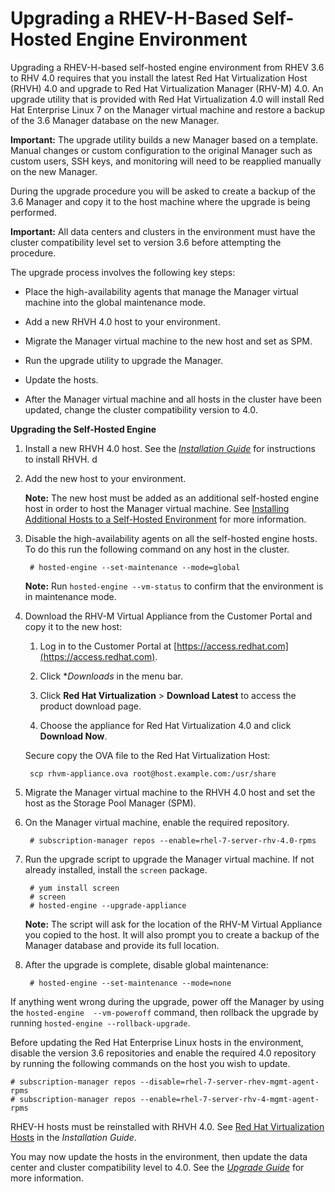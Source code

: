 # Upgrading a RHEV-H-Based Self-Hosted Engine Environment

Upgrading a RHEV-H-based self-hosted engine environment from RHEV 3.6 to RHV 4.0 requires that you install the latest Red Hat Virtualization Host (RHVH) 4.0 and upgrade to Red Hat Virtualization Manager (RHV-M) 4.0. An upgrade utility that is provided with Red Hat Virtualization 4.0 will install Red Hat Enterprise Linux 7 on the Manager virtual machine and restore a backup of the 3.6 Manager database on the new Manager.

**Important:** The upgrade utility builds a new Manager based on a template. Manual changes or custom configuration to the original Manager such as custom users, SSH keys, and monitoring will need to be reapplied manually on the new Manager.

During the upgrade procedure you will be asked to create a backup of the 3.6 Manager and copy it to the host machine where the upgrade is being performed.

**Important:** All data centers and clusters in the environment must have the cluster compatibility level set to version 3.6 before attempting the procedure.

The upgrade process involves the following key steps:

* Place the high-availability agents that manage the Manager virtual machine into the global maintenance mode.

* Add a new RHVH 4.0 host to your environment.

* Migrate the Manager virtual machine to the new host and set as SPM.

* Run the upgrade utility to upgrade the Manager.

* Update the hosts.

* After the Manager virtual machine and all hosts in the cluster have been updated, change the cluster compatibility version to 4.0.

**Upgrading the Self-Hosted Engine**

1. Install a new RHVH 4.0 host. See the [*Installation Guide*](https://access.redhat.com/documentation/en/red-hat-virtualization/4.0/single/installation-guide#part-Installing_Hypervisor_Hosts) for instructions to install RHVH.
d

2. Add the new host to your environment.

    **Note:** The new host must be added as an additional self-hosted engine host in order to host the Manager virtual machine. See [Installing Additional Hosts to a Self-Hosted Environment](chap-Installing_Additional_Hosts_to_a_Self-Hosted_Environment) for more information.

3. Disable the high-availability agents on all the self-hosted engine hosts. To do this run the following command on any host in the cluster.

        # hosted-engine --set-maintenance --mode=global

    **Note:** Run `hosted-engine --vm-status` to confirm that the environment is in maintenance mode.

4. Download the RHV-M Virtual Appliance from the Customer Portal and copy it to the new host:

    1. Log in to the Customer Portal at [https://access.redhat.com](https://access.redhat.com).

    2. Click **Downloads* in the menu bar.

    3. Click **Red Hat Virtualization** > **Download Latest** to access the product download page.

    4. Choose the appliance for Red Hat Virtualization 4.0 and click **Download Now**.

    Secure copy the OVA file to the Red Hat Virtualization Host: 

        scp rhvm-appliance.ova root@host.example.com:/usr/share

5. Migrate the Manager virtual machine to the RHVH 4.0 host and set the host as the Storage Pool Manager (SPM).

6. On the Manager virtual machine, enable the required repository.

        # subscription-manager repos --enable=rhel-7-server-rhv-4.0-rpms

7. Run the upgrade script to upgrade the Manager virtual machine. If not already installed, install the `screen` package.

        # yum install screen
        # screen
        # hosted-engine --upgrade-appliance

    **Note:** The script will ask for the location of the RHV-M Virtual Appliance you copied to the host. It will also prompt you to create a backup of the Manager database and provide its full location.

8. After the upgrade is complete, disable global maintenance:

        # hosted-engine --set-maintenance --mode=none

If anything went wrong during the upgrade, power off the Manager by using the `hosted-engine  --vm-poweroff` command, then rollback the upgrade by running `hosted-engine --rollback-upgrade`.

Before updating the Red Hat Enterprise Linux hosts in the environment, disable the version 3.6 repositories and enable the required 4.0 repository by running the following commands on the host you wish to update.

    # subscription-manager repos --disable=rhel-7-server-rhev-mgmt-agent-rpms
    # subscription-manager repos --enable=rhel-7-server-rhv-4-mgmt-agent-rpms

RHEV-H hosts must be reinstalled with RHVH 4.0. See [Red Hat Virtualization Hosts](https://access.redhat.com/documentation/en/red-hat-virtualization/4.0/single/installation-guide/#Red_Hat_Virtualization_Hosts) in the *Installation Guide*.

You may now update the hosts in the environment, then update the data center and cluster compatibility level to 4.0. See the [*Upgrade Guide*](https://access.redhat.com/documentation/en/red-hat-virtualization/4.0/paged/upgrade-guide/) for more information.
